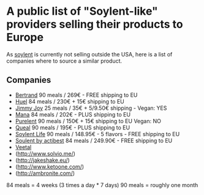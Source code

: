 # A public list of "Soylent-like" providers selling their products to Europe
As [soylent](http://www.soylent.com) is currently not selling outside the USA, here is a list of companies where to source a similar product.

## Companies
- [Bertrand](http://bertrand.bio/) 90 meals / 269€ - FREE shipping to EU
- [Huel](https://eu.huel.com/) 84 meals / 230€ + 15€ shipping to EU
- [Jimmy Joy](https://jimmyjoy.com/) 25 meals / 35€ + 5/9.50€ shipping - Vegan: YES
- [Mana](http://mymana.eu/) 84 meals / 202€ - PLUS shipping to EU 
- [Purelent](https://purelent.eu/)  90 meals / 150€ + 15€ shipping to EU Vegan: NO
- [Queal](https://queal.eu) 90 meals / 195€ - PLUS shipping to EU
- [Soylent Life](http://www.soylentlife.nl/en/) 90 meals / 148.95€ - 5 flavors - FREE shipping to EU
- [Soulent by actibest](http://www.soylent.mobi/) 84 meals / 249.90€ - FREE shipping to EU
- [Veetal](http://veetal.de/) 
- (http://www.solvio.me/)
- (http://jakeshake.eu/)
- (http://www.ketoone.com/)
- (http://ambronite.com/)



84 meals = 4 weeks (3 times a day * 7 days)
90 meals = roughly one month
